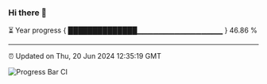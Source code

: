 ### Hi there 👋

⏳ Year progress { ██████████████▁▁▁▁▁▁▁▁▁▁▁▁▁▁▁▁ } 46.86 %

---

⏰ Updated on Thu, 20 Jun 2024 12:35:19 GMT

![Progress Bar CI](https://github.com/ZhaoGui/ZhaoGui/workflows/Progress%20Bar%20CI/badge.svg)
